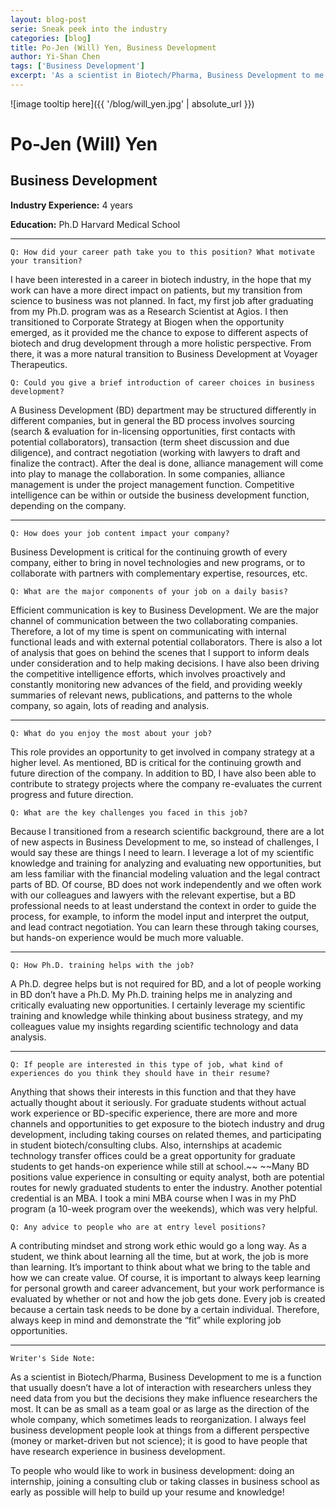```yaml
---
layout: blog-post
serie: Sneak peek into the industry
categories: [blog]
title: Po-Jen (Will) Yen, Business Development
author: Yi-Shan Chen
tags: ['Business Development']
excerpt: 'As a scientist in Biotech/Pharma, Business Development to me is a function that usually doesn’t have a lot of interaction with researchers unless they need data from you but the decisions they make influence researchers the most.'
---
```


![image tooltip here]({{ '/blog/will_yen.jpg' | absolute_url }})

# Po-Jen (Will) Yen
## Business Development

**Industry Experience:** 4 years

**Education:** Ph.D Harvard Medical School

---

`Q: How did your career path take you to this position? What motivate your transition?`

I have been interested in a career in biotech industry, in the hope that my work can have a more direct impact on patients, but my transition from science to business was not planned. In fact, my first job after graduating from my Ph.D. program was as a Research Scientist at Agios. I then transitioned to Corporate Strategy at Biogen when the opportunity emerged, as it provided me the chance to expose to different aspects of biotech and drug development through a more holistic perspective. From there, it was a more natural transition to Business Development at Voyager Therapeutics. 


`Q: Could you give a brief introduction of career choices in business development?`

A Business Development (BD) department may be structured differently in different companies, but in general the BD process involves sourcing (search & evaluation for in-licensing opportunities, first contacts with potential collaborators), transaction (term sheet discussion and due diligence), and contract negotiation (working with lawyers to draft and finalize the contract). After the deal is done, alliance management will come into play to manage the collaboration. In some companies, alliance management is under the project management function. Competitive intelligence can be within or outside the business development function, depending on the company.

---

`Q: How does your job content impact your company?`

Business Development is critical for the continuing growth of every company, either to bring in novel technologies and new programs, or to collaborate with partners with complementary expertise, resources, etc.


`Q: What are the major components of your job on a daily basis?`

Efficient communication is key to Business Development. We are the major channel of communication between the two collaborating companies. Therefore, a lot of my time is spent on communicating with internal functional leads and with external potential collaborators. There is also a lot of analysis that goes on behind the scenes that I support to inform deals under consideration and to help making decisions. I have also been driving the competitive intelligence efforts, which involves proactively and constantly monitoring new advances of the field, and providing weekly summaries of relevant news, publications, and patterns to the whole company, so again, lots of reading and analysis.

---

`Q: What do you enjoy the most about your job?`

This role provides an opportunity to get involved in company strategy at a higher level. As mentioned, BD is critical for the continuing growth and future direction of the company. In addition to BD, I have also been able to contribute to strategy projects where the company re-evaluates the current progress and future direction.


`Q: What are the key challenges you faced in this job?`

Because I transitioned from a research scientific background, there are a lot of new aspects in Business Development to me, so instead of challenges, I would say these are things I need to learn. I leverage a lot of my scientific knowledge and training for analyzing and evaluating new opportunities, but am less familiar with the financial modeling valuation and the legal contract parts of BD. Of course, BD does not work independently and we often work with our colleagues and lawyers with the relevant expertise, but a BD professional needs to at least understand the context in order to guide the process, for example, to inform the model input and interpret the output, and lead contract negotiation. You can learn these through taking courses, but hands-on experience would be much more valuable. 

---

`Q: How Ph.D. training helps with the job?`

A Ph.D. degree helps but is not required for BD, and a lot of people working in BD don’t have a Ph.D. My Ph.D. training helps me in analyzing and critically evaluating new opportunities. I certainly leverage my scientific training and knowledge while thinking about business strategy, and my colleagues value my insights regarding scientific technology and data analysis.  

---

`Q: If people are interested in this type of job, what kind of experiences do you think they should have in their resume?`

Anything that shows their interests in this function and that they have actually thought about it seriously. For graduate students without actual work experience or BD-specific experience, there are more and more channels and opportunities to get exposure to the biotech industry and drug development, including taking courses on related themes, and participating in student biotech/consulting clubs. Also, internships at academic technology transfer offices could be a great opportunity for graduate students to get hands-on experience while still at school.~~ ~~Many BD positions value experience in consulting or equity analyst, both are potential routes for newly graduated students to enter the industry. Another potential credential is an MBA. I took a mini MBA course when I was in my PhD program (a 10-week program over the weekends), which was very helpful. 


`Q: Any advice to people who are at entry level positions?`

A contributing mindset and strong work ethic would go a long way. As a student, we think about learning all the time, but at work, the job is more than learning. It’s important to think about what we bring to the table and how we can create value. Of course, it is important to always keep learning for personal growth and career advancement, but your work performance is evaluated by whether or not and how the job gets done. Every job is created because a certain task needs to be done by a certain individual. Therefore, always keep in mind and demonstrate the “fit” while exploring job opportunities. 

---

`Writer's Side Note:`

As a scientist in Biotech/Pharma, Business Development to me is a function that usually doesn’t have a lot of interaction with researchers unless they need data from you but the decisions they make influence researchers the most. It can be as small as a team goal or as large as the direction of the whole company, which sometimes leads to reorganization. I always feel business development people look at things from a different perspective (money or market-driven but not science); it is good to have people that have research experience in business development.

To people who would like to work in business development: doing an internship, joining a consulting club or taking classes in business school as early as possible will help to build up your resume and knowledge!   

